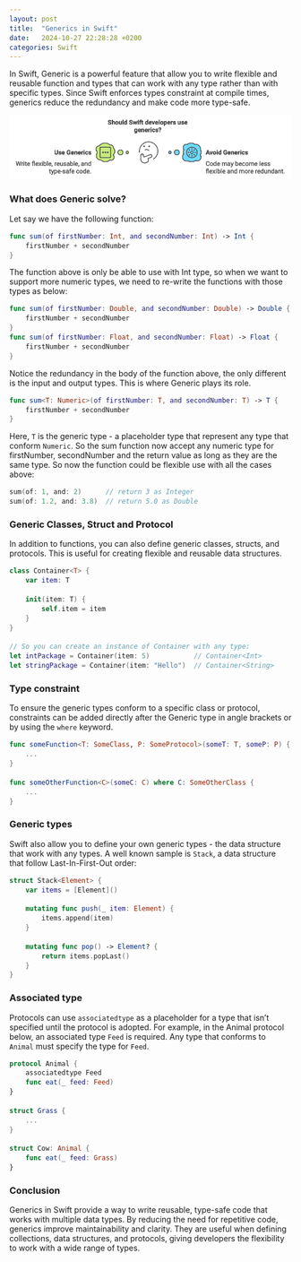 ```yaml
---
layout: post
title:  "Generics in Swift"
date:   2024-10-27 22:28:28 +0200
categories: Swift
---
```

In Swift, Generic is a powerful feature that allow you to write flexible and reusable function and types that can work with any type rather than with specific types. Since Swift enforces types constraint at compile times, generics reduce the redundancy and make code more type-safe.

![Image1](/docs/assets/generics-1.png)

### What does Generic solve?

Let say we have the following function:

```swift
func sum(of firstNumber: Int, and secondNumber: Int) -> Int {
	firstNumber + secondNumber
}
```

The function above is only be able to use with Int type, so when we want to support more numeric types, we need to re-write the functions with those types as below:

```swift
func sum(of firstNumber: Double, and secondNumber: Double) -> Double {
	firstNumber + secondNumber
}
func sum(of firstNumber: Float, and secondNumber: Float) -> Float {
	firstNumber + secondNumber
}
```

Notice the redundancy in the body of the function above, the only different is the input and output types. This is where Generic plays its role.

```swift
func sum<T: Numeric>(of firstNumber: T, and secondNumber: T) -> T {
	firstNumber + secondNumber
}
```

Here, `T` is the generic type - a placeholder type that represent any type that conform `Numeric`. So the sum function now accept any numeric type for firstNumber, secondNumber and the return value as long as they are the same type. So now the function could be flexible use with all the cases above:

```swift
sum(of: 1, and: 2)      // return 3 as Integer
sum(of: 1.2, and: 3.8)  // return 5.0 as Double
```

### Generic Classes, Struct and Protocol

In addition to functions, you can also define generic classes, structs, and protocols. This is useful for creating flexible and reusable data structures.

```swift
class Container<T> {
    var item: T
    
    init(item: T) {
        self.item = item
    }
}

// So you can create an instance of Container with any type:
let intPackage = Container(item: 5)           // Container<Int>
let stringPackage = Container(item: "Hello")  // Container<String>
```

### Type constraint

To ensure the generic types conform to a specific class or protocol, constraints can be added directly after the Generic type in angle brackets or by using the `where` keyword.

```swift
func someFunction<T: SomeClass, P: SomeProtocol>(someT: T, someP: P) {
	...
}

func someOtherFunction<C>(someC: C) where C: SomeOtherClass {
	...
}
```

### Generic types

Swift also allow you to define your own generic types - the data structure that work with any types. A well known sample is `Stack`, a data structure that follow Last-In-First-Out order:

```swift
struct Stack<Element> {
    var items = [Element]()
    
    mutating func push(_ item: Element) {
        items.append(item)
    }
    
    mutating func pop() -> Element? {
        return items.popLast()
    }
}
```

### Associated type

Protocols can use `associatedtype` as a placeholder for a type that isn’t specified until the protocol is adopted. For example, in the Animal protocol below, an associated type `Feed` is required. Any type that conforms to `Animal` must specify the type for `Feed`.

```swift
protocol Animal {
	associatedtype Feed
	func eat(_ feed: Feed)
}

struct Grass {
	...
}

struct Cow: Animal {
	func eat(_ feed: Grass)
}
```

### Conclusion

Generics in Swift provide a way to write reusable, type-safe code that works with multiple data types. By reducing the need for repetitive code, generics improve maintainability and clarity. They are useful when defining collections, data structures, and protocols, giving developers the flexibility to work with a wide range of types.
